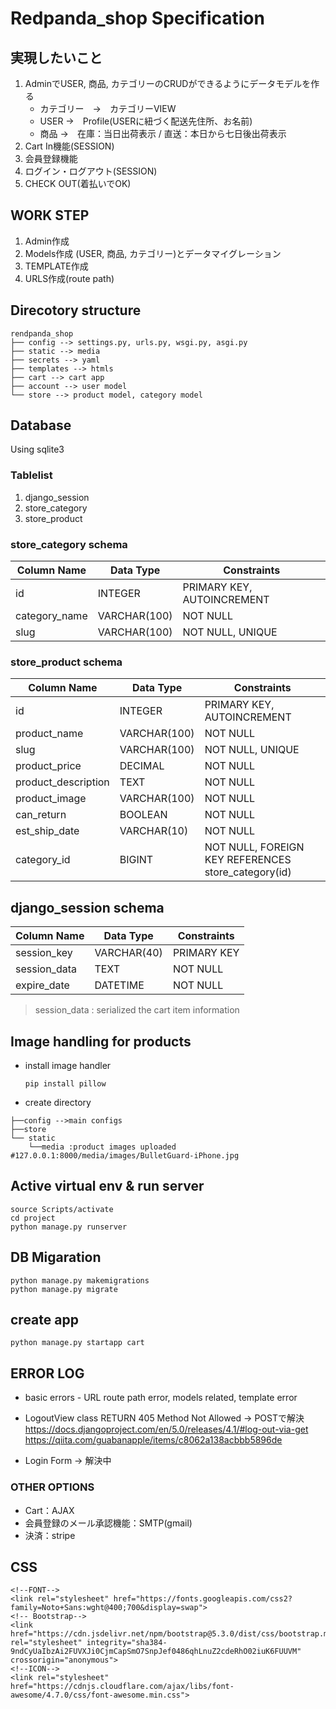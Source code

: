 # Redpanda_shop Specification

## 実現したいこと
1. AdminでUSER, 商品, カテゴリーのCRUDができるようにデータモデルを作る
    * カテゴリー　→　カテゴリーVIEW
    * USER  →　Profile(USERに紐づく配送先住所、お名前)
    * 商品 →　在庫：当日出荷表示 / 直送：本日から七日後出荷表示
2. Cart In機能(SESSION)
3. 会員登録機能
4. ログイン・ログアウト(SESSION)
5. CHECK OUT(着払いでOK)


## WORK STEP
1. Admin作成 
2. Models作成 (USER, 商品, カテゴリー)とデータマイグレーション
3. TEMPLATE作成
4. URLS作成(route path)


## Direcotory structure

```tree
rendpanda_shop
├── config --> settings.py, urls.py, wsgi.py, asgi.py
├── static --> media
├── secrets --> yaml
├── templates --> htmls
├── cart --> cart app
├── account --> user model
└── store --> product model, category model
```

## Database
Using sqlite3

### Tablelist
1.  django_session
2.  store_category
3.  store_product


### store_category schema

| Column Name | Data Type | Constraints |
|---|---|---|
| id | INTEGER | PRIMARY KEY, AUTOINCREMENT |
| category_name | VARCHAR(100) | NOT NULL |
| slug | VARCHAR(100) | NOT NULL, UNIQUE |

### store_product schema

| Column Name | Data Type | Constraints |
|---|---|---|
| id | INTEGER | PRIMARY KEY, AUTOINCREMENT |
| product_name | VARCHAR(100) | NOT NULL |
| slug | VARCHAR(100) | NOT NULL, UNIQUE |
| product_price | DECIMAL | NOT NULL |
| product_description | TEXT | NOT NULL |
| product_image | VARCHAR(100) | NOT NULL |
| can_return | BOOLEAN | NOT NULL |
| est_ship_date | VARCHAR(10) | NOT NULL |
| category_id | BIGINT | NOT NULL, FOREIGN KEY REFERENCES store_category(id) |

## django_session schema

| Column Name | Data Type | Constraints |
|---|---|---|
| session_key | VARCHAR(40) | PRIMARY KEY |
| session_data | TEXT | NOT NULL |
| expire_date | DATETIME | NOT NULL |

>session_data : serialized the cart item information





## Image handling for products

* install image handler
  
   `pip install pillow`
* create directory
```tree
├──config -->main configs
├──store
└── static
    └──media :product images uploaded #127.0.0.1:8000/media/images/BulletGuard-iPhone.jpg
```


## Active virtual env & run server
```
source Scripts/activate
cd project
python manage.py runserver
```

## DB Migaration
```
python manage.py makemigrations
python manage.py migrate
```

## create app

`python manage.py startapp cart`


## ERROR LOG

* basic errors - URL route path error, models related, template error

* LogoutView class RETURN 405 Method Not Allowed -> POSTで解決
https://docs.djangoproject.com/en/5.0/releases/4.1/#log-out-via-get
https://qiita.com/guabanapple/items/c8062a138acbbb5896de

* Login Form -> 解決中


### OTHER OPTIONS
* Cart：AJAX
* 会員登録のメール承認機能：SMTP(gmail)
* 決済：stripe


## CSS
    <!--FONT-->
    <link rel="stylesheet" href="https://fonts.googleapis.com/css2?family=Noto+Sans:wght@400;700&display=swap">
    <!-- Bootstrap-->
    <link href="https://cdn.jsdelivr.net/npm/bootstrap@5.3.0/dist/css/bootstrap.min.css" rel="stylesheet" integrity="sha384-9ndCyUaIbzAi2FUVXJi0CjmCapSmO7SnpJef0486qhLnuZ2cdeRhO02iuK6FUUVM" crossorigin="anonymous">
    <!--ICON-->
    <link rel="stylesheet" href="https://cdnjs.cloudflare.com/ajax/libs/font-awesome/4.7.0/css/font-awesome.min.css">